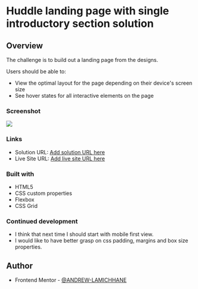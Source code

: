 # Huddle landing page with single introductory section solution

## Overview

The challenge is to build out a landing page from the designs.

Users should be able to:

- View the optimal layout for the page depending on their device's screen size
- See hover states for all interactive elements on the page

### Screenshot

![](./images)


### Links

- Solution URL: [Add solution URL here](https://your-solution-url.com)
- Live Site URL: [Add live site URL here](https://your-live-site-url.com)


### Built with

-  HTML5 
- CSS custom properties
- Flexbox
- CSS Grid


### Continued development

- I think that next time I should start with mobile first view.
- I would like to have better grasp on css padding, margins and box size properties.

## Author

- Frontend Mentor - [@ANDREW-LAMICHHANE](https://www.frontendmentor.io/profile/ANDREW-LAMICHHANE)
